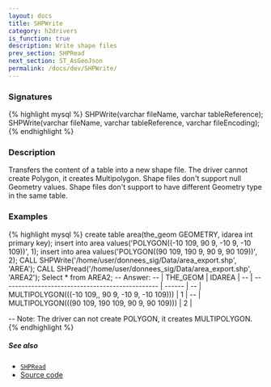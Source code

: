 ```yaml
---
layout: docs
title: SHPWrite
category: h2drivers
is_function: true
description: Write shape files
prev_section: SHPRead
next_section: ST_AsGeoJson
permalink: /docs/dev/SHPWrite/
---
```


### Signatures

{% highlight mysql %}
SHPWrite(varchar fileName, varchar tableReference);
SHPWrite(varchar fileName, varchar tableReference, 
         varchar fileEncoding);
{% endhighlight %}

### Description
Transfers the content of a table into a new shape file.
The driver cannot create Polygon, it creates Multipolygon.
Shape files don't support null Geometry values.
Shape files don't support to have different Geometry type in the same table.

### Examples

{% highlight mysql %}
create table area(the_geom GEOMETRY, idarea int primary key); 
insert into area values('POLYGON((-10 109, 90 9, -10 9, 
                                  -10 109))', 1); 
insert into area values('POLYGON((90 109, 190 9, 90 9, 
                                  90 109))', 2); 
CALL SHPWrite('/home/user/donnees_sig/Data/area_export.shp', 
              'AREA'); 
CALL SHPread('/home/user/donnees_sig/Data/area_export.shp', 
             'AREA2');
Select * from AREA2;
-- Answer: 
-- |                     THE_GEOM                     | IDAREA |
-- | ------------------------------------------------ | ------ |
-- | MULTIPOLYGON(((-10 109,, 90 9, -10 9, -10 109))) |      1 |
-- | MULTIPOLYGON(((90 109, 190 109, 90 9, 90 109)))  |      2 |

-- Note: The driver can not create POLYGON, it creates MULTIPOLYGON.
{% endhighlight %}

##### See also

* [`SHPRead`](../SHPRead)
* <a href="https://github.com/irstv/H2GIS/blob/a8e61ea7f1953d1bad194af926a568f7bc9aac96/h2drivers/src/main/java/org/h2gis/drivers/shp/SHPWrite.java" target="_blank">Source code</a>
